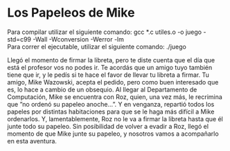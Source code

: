 # Los Papeleos de Mike  
Para compilar utilizar el siguiente comando: gcc *.c utiles.o -o juego -std=c99 -Wall -Wconversion -Werror -lm  
Para correr el ejecutable, utilizar el siguiente comando: ./juego  

Llegó el momento de firmar la libreta, pero te diste cuenta que el día que está el profesor vos no podes ir. Te acordás
que un amigo tuyo también tiene que ir, y le pedís si te hace el favor de llevar tu libreta a firmar.
Tu amigo, Mike Wazowski, acepta el pedido, pero como buen interesado que es, lo hace a cambio de un obsequio.
Al llegar al Departamento de Computación, Mike se encuentra con Roz, quien, una vez más, le recrimina que ”no
ordenó su papeleo anoche...”. Y en venganza, repartió todos los papeles por distintas habitaciones para que se le
haga más difícil a Mike ordenarlos. Y, lamentablemente, Roz no le va a firmar la libreta hasta que él junte todo su
papeleo.
Sin posibilidad de volver a evadir a Roz, llegó el momento de que Mike junte su papeleo, y nosotros vamos a
acompañarlo en esta aventura.
